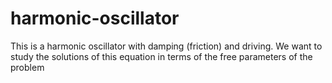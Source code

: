 # harmonic-oscillator
This is a harmonic oscillator with damping (friction) and driving. We want to study the solutions of this equation in terms of the free parameters of the problem
